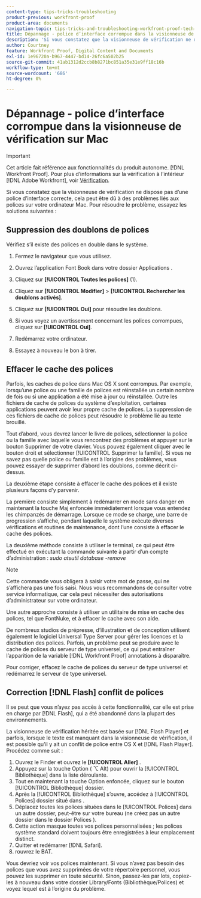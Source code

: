 ```yaml
---
content-type: tips-tricks-troubleshooting
product-previous: workfront-proof
product-area: documents
navigation-topic: tips-tricks-and-troubleshooting-workfront-proof-tech-corner
title: Dépannage - police d’interface corrompue dans la visionneuse de vérification sur Mac
description: 'Si vous constatez que la visionneuse de vérification ne dispose pas d’une police d’interface correcte, cela peut être dû à des problèmes liés aux polices sur votre ordinateur Mac. Pour résoudre le problème, essayez les solutions suivantes : MODIFIEZ-MOI.'
author: Courtney
feature: Workfront Proof, Digital Content and Documents
exl-id: 1e96720a-b967-4447-bd14-26fc6a502b25
source-git-commit: 41ab1312d2ccb8b8271bc851a35e31e9ff18c16b
workflow-type: tm+mt
source-wordcount: '686'
ht-degree: 0%

---
```


# Dépannage - police d’interface corrompue dans la visionneuse de vérification sur Mac

>[!IMPORTANT]
>
>Cet article fait référence aux fonctionnalités du produit autonome. [!DNL Workfront Proof]. Pour plus d’informations sur la vérification à l’intérieur [!DNL Adobe Workfront], voir [Vérification](../../../review-and-approve-work/proofing/proofing.md).

Si vous constatez que la visionneuse de vérification ne dispose pas d’une police d’interface correcte, cela peut être dû à des problèmes liés aux polices sur votre ordinateur Mac. Pour résoudre le problème, essayez les solutions suivantes :

## Suppression des doublons de polices

Vérifiez s’il existe des polices en double dans le système.

1. Fermez le navigateur que vous utilisez.
1. Ouvrez l’application Font Book dans votre dossier Applications .
1. Cliquez sur **[!UICONTROL Toutes les polices]** (1).
1. Cliquez sur **[!UICONTROL Modifier]** > **[!UICONTROL Rechercher les doublons activés]**.

1. Cliquez sur **[!UICONTROL Oui]** pour résoudre les doublons.
1. Si vous voyez un avertissement concernant les polices corrompues, cliquez sur **[!UICONTROL Oui]**.
1. Redémarrez votre ordinateur.
1. Essayez à nouveau le bon à tirer.

## Effacer le cache des polices

Parfois, les caches de police dans Mac OS X sont corrompus. Par exemple, lorsqu’une police ou une famille de polices est réinstallée un certain nombre de fois ou si une application a été mise à jour ou réinstallée. Outre les fichiers de cache de polices du système d’exploitation, certaines applications peuvent avoir leur propre cache de polices. La suppression de ces fichiers de cache de polices peut résoudre le problème lié au texte brouillé.

Tout d’abord, vous devrez lancer le livre de polices, sélectionner la police ou la famille avec laquelle vous rencontrez des problèmes et appuyer sur le bouton Supprimer de votre clavier. Vous pouvez également cliquer avec le bouton droit et sélectionner [!UICONTROL Supprimer la famille]. Si vous ne savez pas quelle police ou famille est à l’origine des problèmes, vous pouvez essayer de supprimer d’abord les doublons, comme décrit ci-dessus.

La deuxième étape consiste à effacer le cache des polices et il existe plusieurs façons d’y parvenir.

La première consiste simplement à redémarrer en mode sans danger en maintenant la touche Maj enfoncée immédiatement lorsque vous entendez les chimpanzés de démarrage. Lorsque ce mode se charge, une barre de progression s’affiche, pendant laquelle le système exécute diverses vérifications et routines de maintenance, dont l’une consiste à effacer le cache des polices.

La deuxième méthode consiste à utiliser le terminal, ce qui peut être effectué en exécutant la commande suivante à partir d’un compte d’administration : *sudo atsutil database -remove*

>[!NOTE]
>
>Cette commande vous obligera à saisir votre mot de passe, qui ne s’affichera pas une fois saisi. Nous vous recommandons de consulter votre service informatique, car cela peut nécessiter des autorisations d’administrateur sur votre ordinateur.

Une autre approche consiste à utiliser un utilitaire de mise en cache des polices, tel que FontNuke, et à effacer le cache avec son aide.

De nombreux studios de prépresse, d’illustration et de conception utilisent également le logiciel Universal Type Server pour gérer les licences et la distribution des polices. Parfois, un problème peut se produire avec le cache de polices du serveur de type universel, ce qui peut entraîner l’apparition de la variable [!DNL Workfront Proof] annotations à disparaître.

Pour corriger, effacez le cache de polices du serveur de type universel et redémarrez le serveur de type universel.

## Correction [!DNL Flash] conflit de polices

Il se peut que vous n’ayez pas accès à cette fonctionnalité, car elle est prise en charge par [!DNL Flash], qui a été abandonné dans la plupart des environnements.

La visionneuse de vérification héritée est basée sur [!DNL Flash Player] et parfois, lorsque le texte est manquant dans la visionneuse de vérification, il est possible qu’il y ait un conflit de police entre OS X et [!DNL Flash Player]. Procédez comme suit :

1. Ouvrez le Finder et ouvrez le **[!UICONTROL Aller]** .
1. Appuyez sur la touche Option ( ⌥ Alt) pour ouvrir la [!UICONTROL Bibliothèque] dans la liste déroulante.
1. Tout en maintenant la touche Option enfoncée, cliquez sur le bouton [!UICONTROL Bibliothèque] dossier.
1. Après la [!UICONTROL Bibliothèque] s’ouvre, accédez à [!UICONTROL Polices] dossier situé dans .
1. Déplacez toutes les polices situées dans le [!UICONTROL Polices] dans un autre dossier, peut-être sur votre bureau (ne créez pas un autre dossier dans le dossier Polices ).
1. Cette action masque toutes vos polices personnalisées ; les polices système standard doivent toujours être enregistrées à leur emplacement distinct.
1. Quitter et redémarrer [!DNL Safari].
1. rouvrez le BAT.

Vous devriez voir vos polices maintenant. Si vous n’avez pas besoin des polices que vous avez supprimées de votre répertoire personnel, vous pouvez les supprimer en toute sécurité. Sinon, passez-les par lots, copiez-les à nouveau dans votre dossier Library/Fonts (Bibliothèque/Polices) et voyez lequel est à l’origine du problème.
